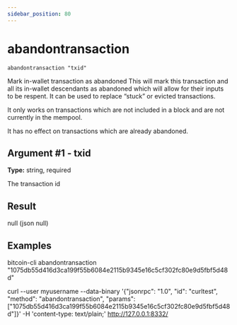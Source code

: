 ```yaml
---
sidebar_position: 80
---
```

# abandontransaction

`abandontransaction "txid"`

Mark in-wallet transaction <txid> as abandoned This will mark this transaction and all its in-wallet descendants as abandoned which will allow for their inputs to be respent. It can be used to replace “stuck” or evicted transactions.

It only works on transactions which are not included in a block and are not currently in the mempool.

It has no effect on transactions which are already abandoned.

## Argument #1 - txid

**Type:** string, required

The transaction id

## Result

null    (json null)

## Examples

bitcoin-cli abandontransaction "1075db55d416d3ca199f55b6084e2115b9345e16c5cf302fc80e9d5fbf5d48d"

curl --user myusername --data-binary '{"jsonrpc": "1.0", "id": "curltest", "method": "abandontransaction", "params": ["1075db55d416d3ca199f55b6084e2115b9345e16c5cf302fc80e9d5fbf5d48d"]}' -H 'content-type: text/plain;' http://127.0.0.1:8332/
